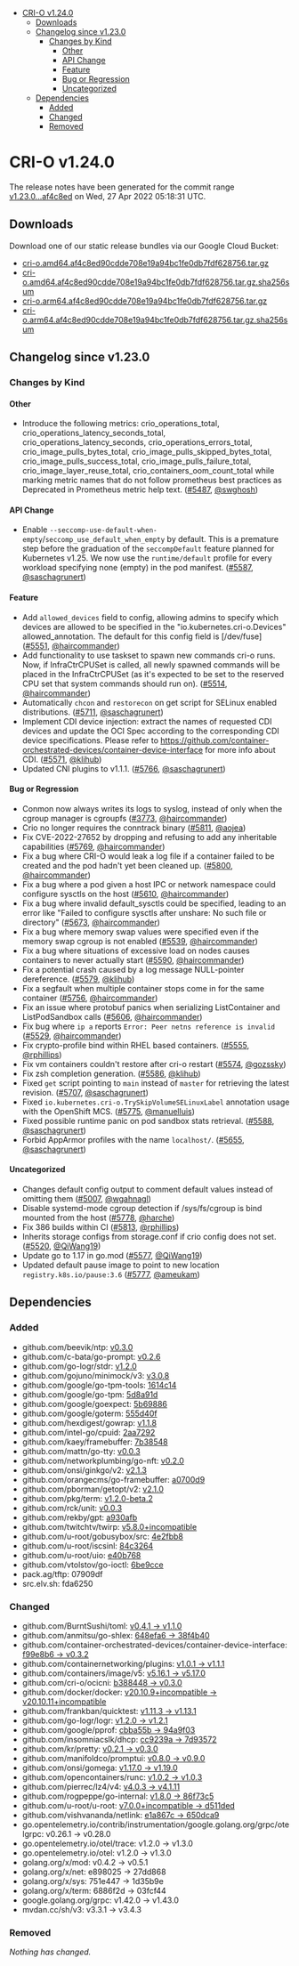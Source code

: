 - [CRI-O v1.24.0](#cri-o-v1240)
  - [Downloads](#downloads)
  - [Changelog since v1.23.0](#changelog-since-v1230)
    - [Changes by Kind](#changes-by-kind)
      - [Other](#other)
      - [API Change](#api-change)
      - [Feature](#feature)
      - [Bug or Regression](#bug-or-regression)
      - [Uncategorized](#uncategorized)
  - [Dependencies](#dependencies)
    - [Added](#added)
    - [Changed](#changed)
    - [Removed](#removed)

# CRI-O v1.24.0

The release notes have been generated for the commit range
[v1.23.0...af4c8ed](https://github.com/cri-o/cri-o/compare/v1.23.0...af4c8ed90cdde708e19a94bc1fe0db7fdf628756) on Wed, 27 Apr 2022 05:18:31 UTC.

## Downloads

Download one of our static release bundles via our Google Cloud Bucket:

- [cri-o.amd64.af4c8ed90cdde708e19a94bc1fe0db7fdf628756.tar.gz](https://storage.googleapis.com/cri-o/artifacts/cri-o.amd64.af4c8ed90cdde708e19a94bc1fe0db7fdf628756.tar.gz)
- [cri-o.amd64.af4c8ed90cdde708e19a94bc1fe0db7fdf628756.tar.gz.sha256sum](https://storage.googleapis.com/cri-o/artifacts/cri-o.amd64.af4c8ed90cdde708e19a94bc1fe0db7fdf628756.tar.gz.sha256sum)
- [cri-o.arm64.af4c8ed90cdde708e19a94bc1fe0db7fdf628756.tar.gz](https://storage.googleapis.com/cri-o/artifacts/cri-o.arm64.af4c8ed90cdde708e19a94bc1fe0db7fdf628756.tar.gz)
- [cri-o.arm64.af4c8ed90cdde708e19a94bc1fe0db7fdf628756.tar.gz.sha256sum](https://storage.googleapis.com/cri-o/artifacts/cri-o.arm64.af4c8ed90cdde708e19a94bc1fe0db7fdf628756.tar.gz.sha256sum)

## Changelog since v1.23.0

### Changes by Kind

#### Other
 - Introduce the following metrics:
  crio_operations_total, crio_operations_latency_seconds_total, crio_operations_latency_seconds,
  crio_operations_errors_total, crio_image_pulls_bytes_total,
  crio_image_pulls_skipped_bytes_total,
  crio_image_pulls_success_total, crio_image_pulls_failure_total,
  crio_image_layer_reuse_total, crio_containers_oom_count_total
  while marking metric names that do not follow prometheus best practices as Deprecated in Prometheus metric help text. ([#5487](https://github.com/cri-o/cri-o/pull/5487), [@swghosh](https://github.com/swghosh))

#### API Change
 - Enable `--seccomp-use-default-when-empty`/`seccomp_use_default_when_empty` by default.
  This is a premature step before the graduation of the `seccompDefault` feature planned for
  Kubernetes v1.25. We now use the `runtime/default` profile for every workload specifying 
  none (empty) in the pod manifest. ([#5587](https://github.com/cri-o/cri-o/pull/5587), [@saschagrunert](https://github.com/saschagrunert))

#### Feature
 - Add `allowed_devices` field to config, allowing admins to specify which devices are allowed to be specified in the "io.kubernetes.cri-o.Devices" allowed_annotation. The default for this config field is [/dev/fuse] ([#5551](https://github.com/cri-o/cri-o/pull/5551), [@haircommander](https://github.com/haircommander))
 - Add functionality to use taskset to spawn new commands cri-o runs. Now, if InfraCtrCPUSet is called, all newly spawned commands will be placed in the InfraCtrCPUSet (as it's expected to be set to the reserved CPU set that system commands should run on). ([#5514](https://github.com/cri-o/cri-o/pull/5514), [@haircommander](https://github.com/haircommander))
 - Automatically `chcon` and `restorecon` on get script for SELinux enabled distributions. ([#5711](https://github.com/cri-o/cri-o/pull/5711), [@saschagrunert](https://github.com/saschagrunert))
 - Implement CDI device injection: extract the names of requested CDI devices and update
  the OCI Spec according to the corresponding CDI device specifications. Please refer to
  https://github.com/container-orchestrated-devices/container-device-interface for more
  info about CDI. ([#5571](https://github.com/cri-o/cri-o/pull/5571), [@klihub](https://github.com/klihub))
 - Updated CNI plugins to v1.1.1. ([#5766](https://github.com/cri-o/cri-o/pull/5766), [@saschagrunert](https://github.com/saschagrunert))

#### Bug or Regression
 - Conmon now always writes its logs to syslog, instead of only when the cgroup manager is cgroupfs ([#3773](https://github.com/cri-o/cri-o/pull/3773), [@haircommander](https://github.com/haircommander))
 - Crio no longer requires the conntrack binary ([#5811](https://github.com/cri-o/cri-o/pull/5811), [@aojea](https://github.com/aojea))
 - Fix CVE-2022-27652 by dropping and refusing to add any inheritable capabilities ([#5769](https://github.com/cri-o/cri-o/pull/5769), [@haircommander](https://github.com/haircommander))
 - Fix a bug where CRI-O would leak a log file if a container failed to be created and the pod hadn't yet been cleaned up. ([#5800](https://github.com/cri-o/cri-o/pull/5800), [@haircommander](https://github.com/haircommander))
 - Fix a bug where a pod given a host IPC or network namespace could configure sysctls on the host ([#5610](https://github.com/cri-o/cri-o/pull/5610), [@haircommander](https://github.com/haircommander))
 - Fix a bug where invalid default_sysctls could be specified, leading to an error like "Failed to configure sysctls after unshare: No such file or directory" ([#5673](https://github.com/cri-o/cri-o/pull/5673), [@haircommander](https://github.com/haircommander))
 - Fix a bug where memory swap values were specified even if the memory swap cgroup is not enabled ([#5539](https://github.com/cri-o/cri-o/pull/5539), [@haircommander](https://github.com/haircommander))
 - Fix a bug where situations of excessive load on nodes causes containers to never actually start ([#5590](https://github.com/cri-o/cri-o/pull/5590), [@haircommander](https://github.com/haircommander))
 - Fix a potential crash caused by a log message NULL-pointer dereference. ([#5579](https://github.com/cri-o/cri-o/pull/5579), [@klihub](https://github.com/klihub))
 - Fix a segfault when multiple container stops come in for the same container ([#5756](https://github.com/cri-o/cri-o/pull/5756), [@haircommander](https://github.com/haircommander))
 - Fix an issue where protobuf panics when serializing ListContainer and ListPodSandbox calls ([#5606](https://github.com/cri-o/cri-o/pull/5606), [@haircommander](https://github.com/haircommander))
 - Fix bug where `ip a` reports `Error: Peer netns reference is invalid` ([#5529](https://github.com/cri-o/cri-o/pull/5529), [@haircommander](https://github.com/haircommander))
 - Fix crypto-profile bind within RHEL based containers. ([#5555](https://github.com/cri-o/cri-o/pull/5555), [@rphillips](https://github.com/rphillips))
 - Fix vm containers couldn't restore after cri-o restart ([#5574](https://github.com/cri-o/cri-o/pull/5574), [@gozssky](https://github.com/gozssky))
 - Fix zsh completion generation. ([#5586](https://github.com/cri-o/cri-o/pull/5586), [@klihub](https://github.com/klihub))
 - Fixed `get` script pointing to `main` instead of `master` for retrieving the latest revision. ([#5707](https://github.com/cri-o/cri-o/pull/5707), [@saschagrunert](https://github.com/saschagrunert))
 - Fixed `io.kubernetes.cri-o.TrySkipVolumeSELinuxLabel` annotation usage with the OpenShift MCS. ([#5775](https://github.com/cri-o/cri-o/pull/5775), [@manuelluis](https://github.com/manuelluis))
 - Fixed possible runtime panic on pod sandbox stats retrieval. ([#5588](https://github.com/cri-o/cri-o/pull/5588), [@saschagrunert](https://github.com/saschagrunert))
 - Forbid AppArmor profiles with the name `localhost/`. ([#5655](https://github.com/cri-o/cri-o/pull/5655), [@saschagrunert](https://github.com/saschagrunert))

#### Uncategorized
 - Changes default config output to comment default values instead of omitting them ([#5007](https://github.com/cri-o/cri-o/pull/5007), [@wgahnagl](https://github.com/wgahnagl))
 - Disable systemd-mode cgroup detection if /sys/fs/cgroup is bind mounted from the host ([#5778](https://github.com/cri-o/cri-o/pull/5778), [@harche](https://github.com/harche))
 - Fix 386 builds within CI ([#5813](https://github.com/cri-o/cri-o/pull/5813), [@rphillips](https://github.com/rphillips))
 - Inherits storage configs from storage.conf if crio config does not set. ([#5520](https://github.com/cri-o/cri-o/pull/5520), [@QiWang19](https://github.com/QiWang19))
 - Update go to 1.17 in go.mod ([#5577](https://github.com/cri-o/cri-o/pull/5577), [@QiWang19](https://github.com/QiWang19))
 - Updated default pause image to point to new location `registry.k8s.io/pause:3.6` ([#5777](https://github.com/cri-o/cri-o/pull/5777), [@ameukam](https://github.com/ameukam))

## Dependencies

### Added
- github.com/beevik/ntp: [v0.3.0](https://github.com/beevik/ntp/tree/v0.3.0)
- github.com/c-bata/go-prompt: [v0.2.6](https://github.com/c-bata/go-prompt/tree/v0.2.6)
- github.com/go-logr/stdr: [v1.2.0](https://github.com/go-logr/stdr/tree/v1.2.0)
- github.com/gojuno/minimock/v3: [v3.0.8](https://github.com/gojuno/minimock/v3/tree/v3.0.8)
- github.com/google/go-tpm-tools: [1614c14](https://github.com/google/go-tpm-tools/tree/1614c14)
- github.com/google/go-tpm: [5d8a91d](https://github.com/google/go-tpm/tree/5d8a91d)
- github.com/google/goexpect: [5b69886](https://github.com/google/goexpect/tree/5b69886)
- github.com/google/goterm: [555d40f](https://github.com/google/goterm/tree/555d40f)
- github.com/hexdigest/gowrap: [v1.1.8](https://github.com/hexdigest/gowrap/tree/v1.1.8)
- github.com/intel-go/cpuid: [2aa7292](https://github.com/intel-go/cpuid/tree/2aa7292)
- github.com/kaey/framebuffer: [7b38548](https://github.com/kaey/framebuffer/tree/7b38548)
- github.com/mattn/go-tty: [v0.0.3](https://github.com/mattn/go-tty/tree/v0.0.3)
- github.com/networkplumbing/go-nft: [v0.2.0](https://github.com/networkplumbing/go-nft/tree/v0.2.0)
- github.com/onsi/ginkgo/v2: [v2.1.3](https://github.com/onsi/ginkgo/v2/tree/v2.1.3)
- github.com/orangecms/go-framebuffer: [a0700d9](https://github.com/orangecms/go-framebuffer/tree/a0700d9)
- github.com/pborman/getopt/v2: [v2.1.0](https://github.com/pborman/getopt/v2/tree/v2.1.0)
- github.com/pkg/term: [v1.2.0-beta.2](https://github.com/pkg/term/tree/v1.2.0-beta.2)
- github.com/rck/unit: [v0.0.3](https://github.com/rck/unit/tree/v0.0.3)
- github.com/rekby/gpt: [a930afb](https://github.com/rekby/gpt/tree/a930afb)
- github.com/twitchtv/twirp: [v5.8.0+incompatible](https://github.com/twitchtv/twirp/tree/v5.8.0)
- github.com/u-root/gobusybox/src: [4e2fbb8](https://github.com/u-root/gobusybox/src/tree/4e2fbb8)
- github.com/u-root/iscsinl: [84c3264](https://github.com/u-root/iscsinl/tree/84c3264)
- github.com/u-root/uio: [e40b768](https://github.com/u-root/uio/tree/e40b768)
- github.com/vtolstov/go-ioctl: [6be9cce](https://github.com/vtolstov/go-ioctl/tree/6be9cce)
- pack.ag/tftp: 07909df
- src.elv.sh: fda6250

### Changed
- github.com/BurntSushi/toml: [v0.4.1 → v1.1.0](https://github.com/BurntSushi/toml/compare/v0.4.1...v1.1.0)
- github.com/anmitsu/go-shlex: [648efa6 → 38f4b40](https://github.com/anmitsu/go-shlex/compare/648efa6...38f4b40)
- github.com/container-orchestrated-devices/container-device-interface: [f99e8b6 → v0.3.2](https://github.com/container-orchestrated-devices/container-device-interface/compare/f99e8b6...v0.3.2)
- github.com/containernetworking/plugins: [v1.0.1 → v1.1.1](https://github.com/containernetworking/plugins/compare/v1.0.1...v1.1.1)
- github.com/containers/image/v5: [v5.16.1 → v5.17.0](https://github.com/containers/image/v5/compare/v5.16.1...v5.17.0)
- github.com/cri-o/ocicni: [b388448 → v0.3.0](https://github.com/cri-o/ocicni/compare/b388448...v0.3.0)
- github.com/docker/docker: [v20.10.9+incompatible → v20.10.11+incompatible](https://github.com/docker/docker/compare/v20.10.9...v20.10.11)
- github.com/frankban/quicktest: [v1.11.3 → v1.13.1](https://github.com/frankban/quicktest/compare/v1.11.3...v1.13.1)
- github.com/go-logr/logr: [v1.2.0 → v1.2.1](https://github.com/go-logr/logr/compare/v1.2.0...v1.2.1)
- github.com/google/pprof: [cbba55b → 94a9f03](https://github.com/google/pprof/compare/cbba55b...94a9f03)
- github.com/insomniacslk/dhcp: [cc9239a → 7d93572](https://github.com/insomniacslk/dhcp/compare/cc9239a...7d93572)
- github.com/kr/pretty: [v0.2.1 → v0.3.0](https://github.com/kr/pretty/compare/v0.2.1...v0.3.0)
- github.com/manifoldco/promptui: [v0.8.0 → v0.9.0](https://github.com/manifoldco/promptui/compare/v0.8.0...v0.9.0)
- github.com/onsi/gomega: [v1.17.0 → v1.19.0](https://github.com/onsi/gomega/compare/v1.17.0...v1.19.0)
- github.com/opencontainers/runc: [v1.0.2 → v1.0.3](https://github.com/opencontainers/runc/compare/v1.0.2...v1.0.3)
- github.com/pierrec/lz4/v4: [v4.0.3 → v4.1.11](https://github.com/pierrec/lz4/v4/compare/v4.0.3...v4.1.11)
- github.com/rogpeppe/go-internal: [v1.8.0 → 86f73c5](https://github.com/rogpeppe/go-internal/compare/v1.8.0...86f73c5)
- github.com/u-root/u-root: [v7.0.0+incompatible → d511ded](https://github.com/u-root/u-root/compare/v7.0.0...d511ded)
- github.com/vishvananda/netlink: [e1a867c → 650dca9](https://github.com/vishvananda/netlink/compare/e1a867c...650dca9)
- go.opentelemetry.io/contrib/instrumentation/google.golang.org/grpc/otelgrpc: v0.26.1 → v0.28.0
- go.opentelemetry.io/otel/trace: v1.2.0 → v1.3.0
- go.opentelemetry.io/otel: v1.2.0 → v1.3.0
- golang.org/x/mod: v0.4.2 → v0.5.1
- golang.org/x/net: e898025 → 27dd868
- golang.org/x/sys: 751e447 → 1d35b9e
- golang.org/x/term: 6886f2d → 03fcf44
- google.golang.org/grpc: v1.42.0 → v1.43.0
- mvdan.cc/sh/v3: v3.3.1 → v3.4.3

### Removed
_Nothing has changed._
